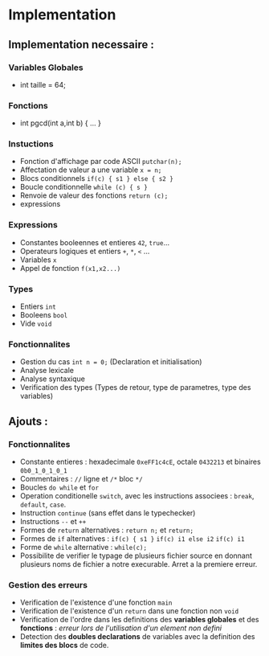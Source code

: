 # Implementation
## Implementation necessaire :
### Variables Globales
- int taille = 64;
### Fonctions 
- int pgcd(int a,int b) { ... }
### Instuctions
- Fonction d'affichage par code ASCII `putchar(n);`
- Affectation de valeur a une variable `x = n;`
- Blocs conditionnels `if(c) { s1 } else { s2 }`
- Boucle conditionnelle `while (c) { s }`
- Renvoie de valeur des fonctions `return (c);`
- expressions
### Expressions
- Constantes booleennes et entieres `42`, `true`... 
- Operateurs logiques et entiers `+`, `*`, `<` ... 
- Variables `x` 
- Appel de fonction `f(x1,x2...)` 
### Types
- Entiers `int` 
- Booleens `bool` 
- Vide `void`	
### Fonctionnalites
- Gestion du cas `int n = 0;` (Declaration et initialisation)
- Analyse lexicale
- Analyse syntaxique
- Verification des types (Types de retour, type de parametres, type des variables)

## Ajouts :
### Fonctionnalites
- Constante entieres : hexadecimale `0xeFF1c4cE`, octale `0432213` et binaires `0b0_1_0_1_0_1`
- Commentaires : `//` ligne et `/*` bloc `*/`
- Boucles `do while`	et `for`
- Operation conditionelle `switch`, avec les instructions associees : `break`, `default`, `case`.
- Instruction `continue` (sans effet dans le typechecker)
- Instructions `--` et `++` 
- Formes de `return` alternatives : `return n;` et `return;`
- Formes de `if` alternatives : `if(c) { s1 }` `if(c) i1 else i2` `if(c) i1`
- Forme de `while` alternative : `while(c);`
- Possibilite de verifier le typage de plusieurs fichier source en donnant plusieurs noms de fichier a notre execurable. Arret a la premiere erreur.
### Gestion des erreurs
- Verification de l'existence d'une fonction `main`
- Verification de l'existence d'un `return` dans une fonction non `void`
- Verification de l'ordre dans les definitions des **variables globales** et des **fonctions** : *erreur lors de l'utilisation d'un element non defini*
- Detection des **doubles declarations** de variables avec la definition des **limites des blocs** de code.